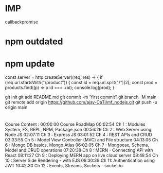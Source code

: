 # IMP

callbackpromise

# npm outdated

# npm update

const server = http.createServer((req, res) => {
if (req.url.startsWith("/product")) {
const id = req.url.split("/")[2];
const prod = products.find((p) => p.id === +id);
console.log(prod);
}

git init
git add README.md
git commit -m "first commit"
git branch -M main
git remote add origin https://github.com/ajay-CaTi/mf_nodejs.git
git push -u origin main

#

Course Content :
00:00:00 Course RoadMap
00:02:54 Ch 1 : Modules System, FS, REPL, NPM, Package.json
00:56:29 Ch 2 : Web Server using Node JS
02:07:11 Ch 3 : Express JS
03:01:52 Ch 4 : REST APIs and CRUD
03:33:55 Ch 5 : Model View Controller (MVC) and File structure
04:13:05 Ch 6 : Mongo DB basics, Mongo Atlas
06:02:05 Ch 7 : Mongoose, Schema, Model and CRUD operations
07:20:38 Ch 8 : MERN - Connecting API with React
08:11:27 Ch 9 : Deploying MERN app on live cloud server
08:48:54 Ch 10 : Server Side Rendering - with EJS
09:30:39 Ch 11: Authentication using JWT
10:42:30 Ch 12 : Events, Streams, Sockets - socket.io
